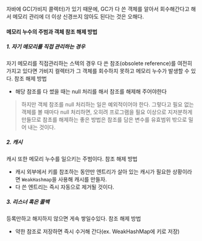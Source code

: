 자바에 GC(가비지 콜렉터)가 있기 때문에, GC가 다 쓴 객체를 알아서 회수해간다고 해서 메모리 관리에 더 이상 신경쓰지 않아도 된다는 것은 오해다.

#### 메모리 누수의 주범과 객체 참조 해제 방법
##### 1. 자기 메모리를 직접 관리하는 경우
자기 메모리를 직접관리하는 스텍의 경우 다 쓴 참조(obsolete reference)를 여전히 가지고 있다면 가비지 컬렉터가 그 객체를 회수하지 못하고 메모리 누수가 발생할 수 있다. 
참조 해제 방법
- 해당 참조를 다 썼을 때는 null 처리를 해서 참조를 해제해 주어야한다

> 하지만 객체 참조를 null 처리하는 일은 예외적이어야 한다.
	그렇다고 필요 없는 객체를 볼 때마다 null 처리하면, 오히려 프로그램을 필요 이상으로 지저분하게 만들므로 참초를 해제하는 좋은 방법은 참조를 담은 변수를 유효범위 밖으로 밀어 내는 것이다.

##### 2. 캐시
캐시 또한 메모리 누수를 일으키는 주범이다. 
참조 해제 방법
- 캐시 외부에서 키를 참조하는 동안만 엔트리가 살아 있는 캐시가 필요한 상황이라면 `WeakHashmap`을 사용해 캐시를 만들자.
- 다 쓴 엔트리는 즉시 자동으로 제거될 것이다.

##### 3. 리스너 혹은 콜백
등록만하고 해지하지 않으면 게속 쌓일수있다.
참조 해제 방법
- 약한 참조로 저장하면 즉시 수거해 간다(ex. WeakHashMap에 키로 저장)